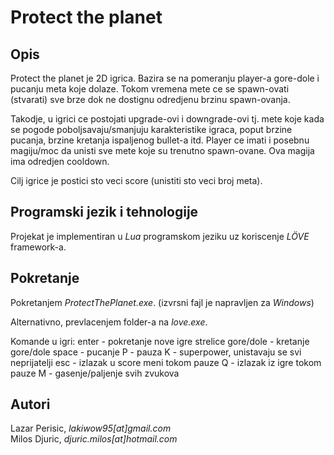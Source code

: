 # Protect the planet

## Opis

Protect the planet je 2D igrica. Bazira se na pomeranju player-a gore-dole i pucanju meta koje dolaze. Tokom vremena mete ce se spawn-ovati (stvarati) sve brze dok ne dostignu odredjenu brzinu spawn-ovanja.

Takodje, u igrici ce postojati upgrade-ovi i downgrade-ovi tj. mete koje kada se pogode poboljsavaju/smanjuju karakteristike igraca, poput brzine pucanja, brzine kretanja ispaljenog bullet-a itd.
Player ce imati i posebnu magiju/moc da unisti sve mete koje su trenutno spawn-ovane. Ova magija ima odredjen cooldown.

Cilj igrice je postici sto veci score (unistiti sto veci broj meta).

## Programski jezik i tehnologije

Projekat je implementiran u *Lua* programskom jeziku uz koriscenje *LÖVE* framework-a.

## Pokretanje

Pokretanjem *ProtectThePlanet.exe*. (izvrsni fajl je napravljen za *Windows*)

Alternativno, prevlacenjem folder-a na *love.exe*.

Komande u igri:
enter - pokretanje nove igre
strelice gore/dole - kretanje gore/dole
space - pucanje
P - pauza
K - superpower, unistavaju se svi neprijatelji
esc - izlazak u score meni tokom pauze
Q - izlazak iz igre tokom pauze
M - gasenje/paljenje svih zvukova

## Autori

Lazar Perisic, *lakiwow95[at]gmail.com*  
Milos Djuric, *djuric.milos[at]hotmail.com*
